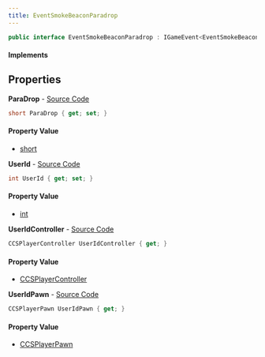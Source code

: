 ```yaml
---
title: EventSmokeBeaconParadrop
---
```


```csharp
public interface EventSmokeBeaconParadrop : IGameEvent<EventSmokeBeaconParadrop>
```

#### Implements

## Properties

**ParaDrop** - [Source Code](https://github.com/swiftly-solution/swiftlys2/blob/main/managed/src/SwiftlyS2.Generated/GameEvents/Interfaces/EventSmokeBeaconParadrop.cs#L38)

```csharp
short ParaDrop { get; set; }
```

#### Property Value

- [short](https://learn.microsoft.com/dotnet/api/system.int16)

**UserId** - [Source Code](https://github.com/swiftly-solution/swiftlys2/blob/main/managed/src/SwiftlyS2.Generated/GameEvents/Interfaces/EventSmokeBeaconParadrop.cs#L33)

```csharp
int UserId { get; set; }
```

#### Property Value

- [int](https://learn.microsoft.com/dotnet/api/system.int32)

**UserIdController** - [Source Code](https://github.com/swiftly-solution/swiftlys2/blob/main/managed/src/SwiftlyS2.Generated/GameEvents/Interfaces/EventSmokeBeaconParadrop.cs#L21)

```csharp
CCSPlayerController UserIdController { get; }
```

#### Property Value

- [CCSPlayerController](/docs/api/shared/schemadefinitions/ccsplayercontroller)

**UserIdPawn** - [Source Code](https://github.com/swiftly-solution/swiftlys2/blob/main/managed/src/SwiftlyS2.Generated/GameEvents/Interfaces/EventSmokeBeaconParadrop.cs#L27)

```csharp
CCSPlayerPawn UserIdPawn { get; }
```

#### Property Value

- [CCSPlayerPawn](/docs/api/shared/schemadefinitions/ccsplayerpawn)


